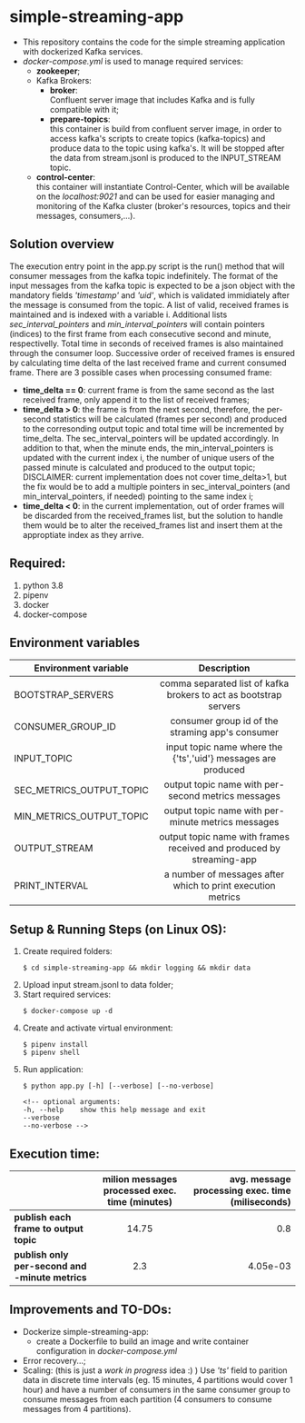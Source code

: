 # simple-streaming-app

* This repository contains the code for the simple streaming application with dockerized Kafka services.  
* *docker-compose.yml* is used to manage required services:          
  * **zookeeper**;
  * Kafka Brokers:
    * **broker**:  
    Confluent server image that includes Kafka and is fully compatible with it;
    * **prepare-topics**:  
    this container is build from confluent server image, in order to access kafka's scripts to create topics (kafka-topics) and produce data to the topic using kafka's. It will be stopped after the data from stream.jsonl is produced to the INPUT_STREAM topic.
  * **control-center**:  
  this container will instantiate Control-Center, which will be available on the *localhost:9021* and can be used for easier managing and monitoring of the Kafka cluster (broker's resources, topics and their messages, consumers,...).

## Solution overview
The execution entry point in the app.py script is the run() method that will consumer messages from the kafka topic indefinitely. The format of the input messages from the kafka topic is expected to be a json object with the mandatory fields *'timestamp'* and *'uid'*, which is validated immidiately after the message is consumed from the topic. 
A list of valid, received frames is maintained and is indexed with a variable i. Additional lists *sec_interval_pointers* and *min_interval_pointers* will contain pointers (indices) to the first frame from each consecutive second and minute, respectivelly. Total time in seconds of received frames is also maintained through the consumer loop.
Successive order of received frames is ensured by calculating time delta of the last received frame and current consumed frame. There are 3 possible cases when processing consumed frame:
   - **time_delta == 0**: current frame is from the same second as the last received frame, only append it to the list of received frames;
   - **time_delta > 0**: the frame is from the next second, therefore, the per-second statistics will be calculated (frames per second) and produced to the corresonding output topic and total time will be incremented by time_delta. The sec_interval_pointers will be updated accordingly. In addition to that, when the minute ends, the min_interval_pointers is updated with the current index i, the number of unique users of the passed minute is calculated and produced to the output topic; DISCLAIMER: current implementation does not cover time_delta>1, but the fix would be to add a multiple pointers in sec_interval_pointers (and min_interval_pointers, if needed) pointing to the same index i;
   - **time_delta < 0**: in the current implementation, out of order frames will be discarded from the received_frames list, but the solution to handle them would be to alter the received_frames list and insert them at the approptiate index as they arrive.

## Required:
1. python 3.8
2. pipenv
3. docker
4. docker-compose


## Environment variables
| Environment variable        | Description           |
| --------------------------- |:---------------------:|
| BOOTSTRAP_SERVERS           | comma separated list of kafka brokers to act as bootstrap servers|
| CONSUMER_GROUP_ID           | consumer group id of the straming app's consumer      | 
| INPUT_TOPIC                 | input topic name where the {'ts','uid'} messages are produced      | 
| SEC_METRICS_OUTPUT_TOPIC    | output topic name with per-second metrics messages      |
| MIN_METRICS_OUTPUT_TOPIC    | output topic name with per-minute metrics messages      |
| OUTPUT_STREAM               | output topic name with frames received and produced by streaming-app     |
| PRINT_INTERVAL              | a number of messages after which to print execution metrics      |


## Setup & Running Steps (on Linux OS):
1. Create required folders:
   ```
   $ cd simple-streaming-app && mkdir logging && mkdir data
   ```
2. Upload input stream.jsonl to data folder;
3. Start required services:
   ```
   $ docker-compose up -d
   ```
4. Create and activate virtual environment:
   ```
   $ pipenv install
   $ pipenv shell
   ```
5. Run application:
   ```
   $ python app.py [-h] [--verbose] [--no-verbose]

   <!-- optional arguments:
   -h, --help    show this help message and exit
   --verbose
   --no-verbose -->
   ```

## Execution time:
|         | milion messages processed exec. time (minutes)           | avg. message processing exec. time (miliseconds)  |
| ------------- |:-------------:| -----:|
| **publish each frame to output topic**      | 14.75 | 0.8 |
| **publish only per-second and -minute metrics**      | 2.3      |   4.05e-03 |


## Improvements and TO-DOs:
* Dockerize simple-streaming-app:
  * create a Dockerfile to build an image and write container configuration in *docker-compose.yml*
* Error recovery...;
* Scaling: (this is just a *work in progress* idea :) ) Use *'ts'* field to parition data in discrete time intervals (eg. 15 minutes, 4 partitions would cover 1 hour) and have a number of consumers in the same consumer group to consume messages from each partition (4 consumers to consume messages from 4 partitions).